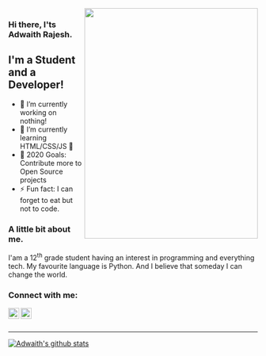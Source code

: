 <img align=right src="https://0gniqw.bn.files.1drv.com/y4m8GCOfVnvZp9z-UG3ftB2M2ukVOzwFeMFs620uHb8CNwWQmJFGPDxLE5_hYbDikyd71idOiSla8rScuK1W8SjqwGkoaJCY5KWcGgae2wSstFH3WUpqLJgcYoHGLJIpTxAcsoiDdOLKj-s08HUpA1APIwKeY0UROd6Z893S6IFsKECnI175iztuXsH7tiMSG6NrKDzCpQXNUZ0bGzX-6vuMw?width=1087&height=843&cropmode=none" width="350" height="465" />

### Hi there, I'ts Adwaith Rajesh.

## I'm a Student and a Developer!
- 🔭 I’m currently working on nothing!
- 🌱 I’m currently learning HTML/CSS/JS 🤣
- 🥅 2020 Goals: Contribute more to Open Source projects
- ⚡ Fun fact: I can forget to eat but not to code.


### A little bit about me.

I'am a 12<sup>th</sup> grade student having an interest in programming and everything tech. My favourite language is Python.
And I believe that someday I can change the world.

### Connect with me:

[<img align="left" alt="https://twitter.com/AdwaithRajesh5" width="22px" src="https://cdn.jsdelivr.net/npm/simple-icons@v3/icons/twitter.svg" />](https://twitter.com/AdwaithRajesh5)
[<img align="left" alt="codeSTACKr | Instagram" width="22px" src="https://cdn.jsdelivr.net/npm/simple-icons@v3/icons/instagram.svg" />](https://www.instagram.com/adwaith__rajesh/)
<br />
<br />

---

[![Adwaith's github stats](https://github-readme-stats.vercel.app/api?username=Adwaith-Rajesh)](https://github.com/anuraghazra/github-readme-stats)

